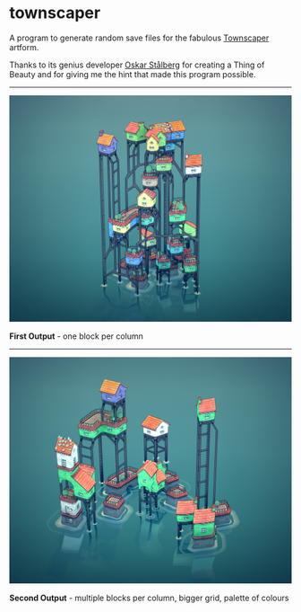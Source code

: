 # townscaper

A program to generate random save files for the fabulous [Townscaper](https://store.steampowered.com/app/1291340/Townscaper/) artform.

Thanks to its genius developer [Oskar Stålberg](https://twitter.com/OskSta) for creating a Thing of Beauty and for giving me the hint that made this program possible.

---

![Image](Random%2001.png)

**First Output** - one block per column

---

![Image](Random%2002.png)

**Second Output** - multiple blocks per column, bigger grid, palette of colours
